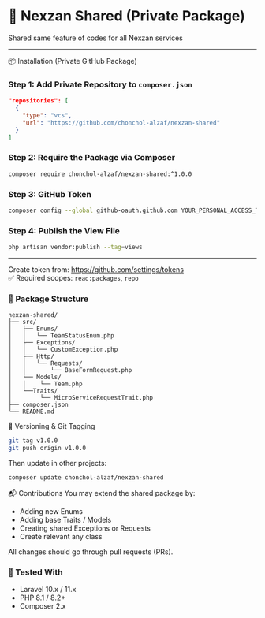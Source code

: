 # 🔐 Nexzan Shared (Private Package)
Shared same feature of codes for all Nexzan services 

---
📦 Installation (Private GitHub Package)
### Step 1: Add Private Repository to `composer.json`

```json
"repositories": [
  {
    "type": "vcs",
    "url": "https://github.com/chonchol-alzaf/nexzan-shared"
  }
]
```

### Step 2: Require the Package via Composer

```bash
composer require chonchol-alzaf/nexzan-shared:^1.0.0
```

### Step 3: GitHub Token 

```bash
composer config --global github-oauth.github.com YOUR_PERSONAL_ACCESS_TOKEN
```
### Step 4: Publish the View File
```bash
php artisan vendor:publish --tag=views
```
---
Create token from: https://github.com/settings/tokens  
✅ Required scopes: `read:packages`, `repo`

### 📁 Package Structure
```
nexzan-shared/
├── src/
│   ├── Enums/
│   │   └── TeamStatusEnum.php
│   ├── Exceptions/
│   │   └── CustomException.php
│   ├── Http/
│   │   └── Requests/
│   │       └── BaseFormRequest.php
│   └── Models/
│   │    └── Team.php
│   └──Traits/
│        └── MicroServiceRequestTrait.php
├── composer.json
└── README.md
```


🔄 Versioning & Git Tagging
```bash
git tag v1.0.0
git push origin v1.0.0
```

Then update in other projects:

```bash
composer update chonchol-alzaf/nexzan-shared
```

📬 Contributions
You may extend the shared package by:

- Adding new Enums  
- Adding base Traits / Models  
- Creating shared Exceptions or Requests
- Create relevant any class

All changes should go through pull requests (PRs).
### 🧪 Tested With
- Laravel 10.x / 11.x  
- PHP 8.1 / 8.2+  
- Composer 2.x
